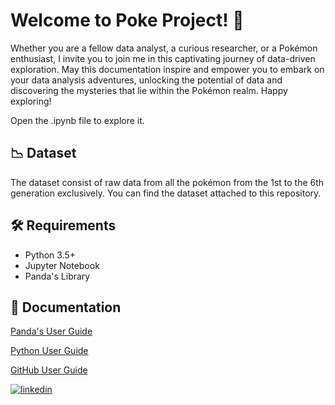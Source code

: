 # Welcome to Poke Project! 👋

Whether you are a fellow data analyst, a curious researcher, or a Pokémon enthusiast, I invite you to join me in this captivating journey of data-driven exploration. May this documentation inspire and empower you to embark on your data analysis adventures, unlocking the potential of data and discovering the mysteries that lie within the Pokémon realm. Happy exploring!

Open the .ipynb file to explore it.

## 📉 Dataset

The dataset consist of raw data from all the pokémon from the 1st to the 6th generation exclusively.  You can find the dataset attached to this repository.


## 🛠️ Requirements

- Python 3.5+ 
- Jupyter Notebook
- Panda's Library



## 📄 Documentation

[Panda's User Guide](https://pandas.pydata.org/pandas-docs/stable/user_guide/index.html#user-guide)

[Python User Guide](https://www.python.org/doc/)

[GitHub User Guide](https://docs.github.com/es)



[![linkedin](https://img.shields.io/badge/linkedin-0A66C2?style=for-the-badge&logo=linkedin&logoColor=white)](https://www.linkedin.com/in/raul-reyna-hernandez-3a8062134/)

